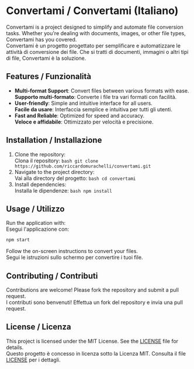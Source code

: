 # Convertami / Convertami (Italiano)

Convertami is a project designed to simplify and automate file conversion tasks. Whether you're dealing with documents, images, or other file types, Convertami has you covered.  
Convertami è un progetto progettato per semplificare e automatizzare le attività di conversione dei file. Che si tratti di documenti, immagini o altri tipi di file, Convertami è la soluzione.

## Features / Funzionalità

- **Multi-format Support**: Convert files between various formats with ease.  
    **Supporto multi-formato**: Converte i file tra vari formati con facilità.
- **User-friendly**: Simple and intuitive interface for all users.  
    **Facile da usare**: Interfaccia semplice e intuitiva per tutti gli utenti.
- **Fast and Reliable**: Optimized for speed and accuracy.  
    **Veloce e affidabile**: Ottimizzato per velocità e precisione.

## Installation / Installazione

1. Clone the repository:  
     Clona il repository:
        ```bash
        git clone https://github.com/riccardomurachelli/convertami.git
        ```
2. Navigate to the project directory:  
     Vai alla directory del progetto:
        ```bash
        cd convertami
        ```
3. Install dependencies:  
     Installa le dipendenze:
        ```bash
        npm install
        ```

## Usage / Utilizzo

Run the application with:  
Esegui l'applicazione con:
```bash
npm start
```

Follow the on-screen instructions to convert your files.  
Segui le istruzioni sullo schermo per convertire i tuoi file.

## Contributing / Contributi

Contributions are welcome! Please fork the repository and submit a pull request.  
I contributi sono benvenuti! Effettua un fork del repository e invia una pull request.

## License / Licenza

This project is licensed under the MIT License. See the [LICENSE](LICENSE) file for details.  
Questo progetto è concesso in licenza sotto la Licenza MIT. Consulta il file [LICENSE](LICENSE) per i dettagli.